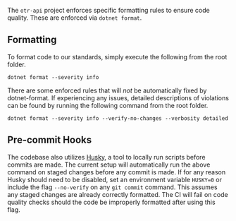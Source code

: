 The `otr-api` project enforces specific formatting rules to ensure code quality. These are enforced via `dotnet format`.

## Formatting

To format code to our standards, simply execute the following from the root folder.

```
dotnet format --severity info
```

There are some enforced rules that will _not_ be automatically fixed by dotnet-format. If experiencing any issues, detailed descriptions of violations can be found by running the following command from the root folder.

```
dotnet format --severity info --verify-no-changes --verbosity detailed
```

## Pre-commit Hooks

The codebase also utilizes [Husky](https://alirezanet.github.io/Husky.Net/guide/#features), a tool to locally run scripts before commits are made. The current setup will automatically run the above command on staged changes before any commit is made. If for any reason Husky should need to be disabled, set an environment variable `HUSKY=0` or include the flag `--no-verify` on any `git commit` command. This assumes any staged changes are already correctly formatted. The CI will fail on code quality checks should the code be improperly formatted after using this flag.
